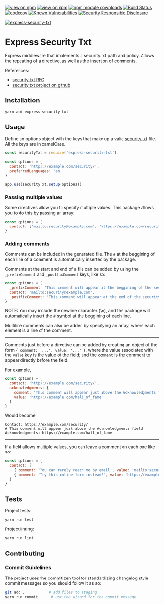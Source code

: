 [![view on npm](http://img.shields.io/npm/v/express-security-txt.svg)](https://www.npmjs.org/package/express-security-txt)
[![view on npm](http://img.shields.io/npm/l/express-security-txt.svg)](https://www.npmjs.org/package/express-security-txt)
[![npm module downloads](http://img.shields.io/npm/dt/express-security-txt.svg)](https://www.npmjs.org/package/express-security-txt)
[![Build Status](https://github.com/lirantal/express-security-txt/workflows/CI/badge.svg)](https://github.com/lirantal/express-security-txt/actions?workflow=main)
[![codecov](https://codecov.io/gh/lirantal/express-security-txt/branch/master/graph/badge.svg)](https://codecov.io/gh/lirantal/express-security-txt)
[![Known Vulnerabilities](https://snyk.io/test/github/lirantal/express-security-txt/badge.svg)](https://snyk.io/test/github/lirantal/express-security-txt)
[![Security Responsible Disclosure](https://img.shields.io/badge/Security-Responsible%20Disclosure-yellow.svg)](https://github.com/nodejs/security-wg/blob/master/processes/responsible_disclosure_template.md)

[![express-security-txt](https://snyk.io/advisor/npm-package/express-security-txt/badge.svg)](https://snyk.io/advisor/npm-package/express-security-txt)

# Express Security Txt

Express middleware that implements a security.txt path and policy. Allows the repeating of a directive, as well as the insertion of comments.

References:
* [security.txt RFC](https://tools.ietf.org/html/draft-foudil-securitytxt-05)
* [security.txt project on github](https://github.com/securitytxt/security-txt)

## Installation

```bash
yarn add express-security-txt
```

## Usage

Define an options object with the keys that make up a valid [security.txt](https://tools.ietf.org/html/draft-foudil-securitytxt-05) file. All the keys are in camelCase.

```javascript
const securityTxt = require('express-security-txt')

const options = {
  contact: 'https://example.com/security/',
  preferredLanguages: 'en'
}

app.use(securityTxt.setup(options))
```

### Passing multiple values

Some directives allow you to specify multiple values. This package allows you to do this by passing an array:

```javascript
const options = {
  contact: ['mailto:security@example.com', 'https://example.com/security/']
}
```

### Adding comments

Comments can be included in the generated file. The `#` at the beggining of each line of a comment is automatically inserted by the package.

Comments at the start and end of a file can be added by using the `_prefixComment` and `_postfixComment` keys, like so:

```javascript
const options = {
  _prefixComment: 'This comment will appear at the beggining of the security.txt file',
  contact: 'mailto:security@example.com',
  _postfixComment: 'This comment will appear at the end of the security.txt file'
}
```

NOTE: You may include the newline character (`\n`), and the package will automatically insert the `#` symbol at the beggining of each line.

Multiline comments can also be added by specifying an array, where each element is a line of the comment.

<hr>

Comments just before a directive can be added by creating an object of the form `{ comment: '...', value: '...' }`, where the value associated with the `value` key is the value of the field; and the `comment` is the comment to appear directly before the field.

For example,

```javascript
const options = {
  contact: 'https://example.com/security/',
  acknowledgments: {
    comment: 'This comment will appear just above the Acknowledgments field',
    value: 'https://example.com/hall_of_fame'
  }
}
```

Would become

```
Contact: https://example.com/security/
# This comment will appear just above the Acknowledgments field
Acknowledgments: https://example.com/hall_of_fame
```

<hr>

If a field allows multiple values, you can leave a comment on each one like so:

```javascript
const options = {
  contact: [
    { comment: 'You can rarely reach me by email', value: 'mailto:security@example.com' },
    { comment: 'Try this online form instead?', value: 'https://example.com/security/' }
  ]
}
```

## Tests

Project tests:

```bash
yarn run test
```

Project linting:

```bash
yarn run lint
```

## Contributing

### Commit Guidelines

The project uses the commitizen tool for standardizing changelog style commit
messages so you should follow it as so:

```bash
git add .           # add files to staging
yarn run commit      # use the wizard for the commit message
```
